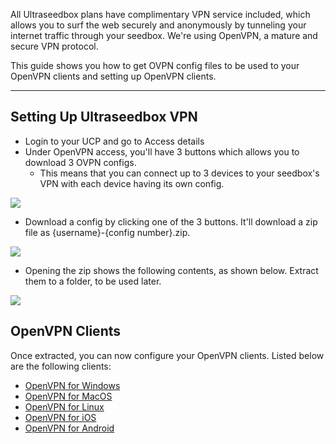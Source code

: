 All Ultraseedbox plans have complimentary VPN service included, which allows you to surf the web securely and anonymously by tunneling your internet traffic through your seedbox. We're using OpenVPN, a mature and secure VPN protocol.

This guide shows you how to get OVPN config files to be used to your OpenVPN clients and setting up OpenVPN clients.

***

## Setting Up Ultraseedbox VPN

* Login to your UCP and go to Access details
* Under OpenVPN access, you'll have 3 buttons which allows you to download 3 OVPN configs.
  * This means that you can connect up to 3 devices to your seedbox's VPN with each device having its own config.

![](https://docs.usbx.me/uploads/images/gallery/2020-05/image-1590685274213.png)

* Download a config by clicking one of the 3 buttons. It'll download a zip file as {username}-{config number}.zip.

![](https://docs.usbx.me/uploads/images/gallery/2020-05/image-1590685541519.png)

* Opening the zip shows the following contents, as shown below. Extract them to a folder, to be used later.

![](https://docs.usbx.me/uploads/images/gallery/2020-05/image-1590685664656.png)

## OpenVPN Clients

Once extracted, you can now configure your OpenVPN clients. Listed below are the following clients:

* [OpenVPN for Windows](https://docs.usbx.me/books/virtual-private-network-%28vpn%29/page/openvpn-for-windows)
* [OpenVPN for MacOS](https://docs.usbx.me/books/virtual-private-network-%28vpn%29/page/openvpn-for-macos)
* [OpenVPN for Linux](https://docs.usbx.me/books/virtual-private-network-%28vpn%29/page/openvpn-for-linux)
* [OpenVPN for iOS](https://docs.usbx.me/books/virtual-private-network-%28vpn%29/page/openvpn-for-ios)
* [OpenVPN for Android](https://docs.usbx.me/books/virtual-private-network-%28vpn%29/page/openvpn-for-android)